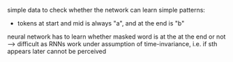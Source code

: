 simple data to check whether the network can learn simple patterns:

- tokens at start and mid is always "a", and at the end is "b"

neural network has to learn whether masked word is at the at the end or not
--> difficult as RNNs work under assumption of time-invariance, i.e. if sth appears
    later cannot be perceived